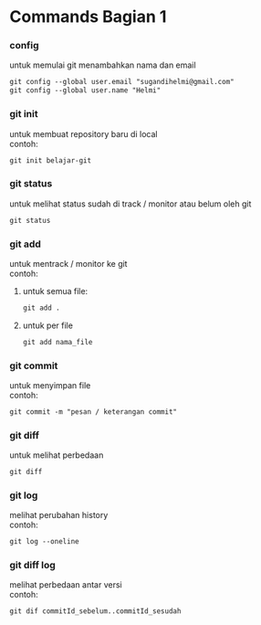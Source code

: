 Commands Bagian 1
===========
### config
untuk memulai git menambahkan nama dan email
```markdown
git config --global user.email "sugandihelmi@gmail.com"
git config --global user.name "Helmi"
```

### git init
untuk membuat repository baru di local \
contoh: 
```markdown
git init belajar-git
```

### git status
untuk melihat status sudah di track / monitor atau belum oleh git
```markdown
git status
```

### git add
untuk mentrack / monitor ke git \
contoh: 
1. untuk semua file:
   ```markdown
   git add .
   ```
2. untuk per file
   ```markdown
   git add nama_file
   ```

### git commit
untuk menyimpan file \
contoh:
```markdown
git commit -m "pesan / keterangan commit"
```

### git diff
untuk melihat perbedaan
```markdown
git diff
```

### git log
melihat perubahan history \
contoh:
```markdown
git log --oneline
```

### git diff log
melihat perbedaan antar versi \
contoh:
```markdown
git dif commitId_sebelum..commitId_sesudah
```
